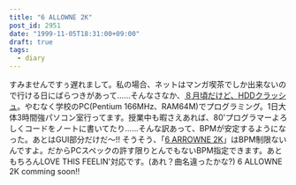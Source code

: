 ```yaml
---
title: "6 ALLOWNE 2K"
post_id: 2951
date: "1999-11-05T18:31:00+09:00"
draft: true
tags:
  - diary
---
```



すみませんですぅ遅れまして。私の場合、ネットはマンガ喫茶でしか出来ないので行ける日にばらつきがあって……そんなさなか、[８月頃だけど、HDDクラッシュ](https://danmaq.com/2933)。やむなく学校のPC(Pentium 166MHz、RAM64M)でプログラミング。1日大体3時間強パソコン室行ってます。授業中も暇さえあれば、80'プログラマーよろしくコードをノートに書いてたり……そんな訳あって、BPMが安定するようになった。あとはGUI部分だけだ～!!  そうそう、「[6 ARROWNE 2K](https://danmaq.com/solo2k)」はBPM制限ないんですよ。だからPCスペックの許す限りとんでもないBPM指定できます。あともちろんLOVE THIS FEELIN'対応です。(あれ？曲名違ったかな?) 6 ALLOWNE 2K comming soon!!
